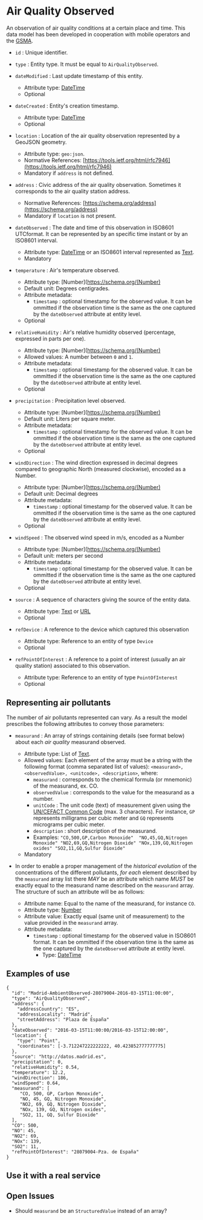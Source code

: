 # Air Quality Observed

An observation of air quality conditions at a certain place and time.
This data model has been developed in cooperation with mobile operators and the [GSMA](http://www.gsma.com/connectedliving/iot-big-data/). 

+ `id` : Unique identifier. 

+ `type` : Entity type. It must be equal to `AirQualityObserved`.

+ `dateModified` : Last update timestamp of this entity.
    + Attribute type: [DateTime](https://schema.org/DateTime)
    + Optional

+ `dateCreated` : Entity's creation timestamp.
    + Attribute type: [DateTime](https://schema.org/DateTime)
    + Optional    

+ `location` : Location of the air quality observation represented by a GeoJSON geometry. 
    + Attribute type: `geo:json`.
    + Normative References: [https://tools.ietf.org/html/rfc7946](https://tools.ietf.org/html/rfc7946)
    + Mandatory if `address` is not defined. 
    
+ `address` : Civic address of the air quality observation. Sometimes it corresponds to the air quality station address.
    + Normative References: [https://schema.org/address](https://schema.org/address)
    + Mandatory if `location` is not present. 
    
+ `dateObserved` : The date and time of this observation in ISO8601 UTCformat. It can be represented by an specific time instant or by an ISO8601 interval. 
    + Attribute type: [DateTime](https://schema.org/DateTime) or an ISO8601 interval represented as [Text](https://schema.org/Text). 
    + Mandatory
    
+ `temperature` : Air's temperature observed.
    + Attribute type: [Number](https://schema.org/(Number)
    + Default unit: Degrees centigrades.
    + Attribute metadata:
        + `timestamp` : optional timestamp for the observed value. It can be ommitted if the observation time is the same as the one captured
        by the `dateObserved` attribute at entity level.
    + Optional

+ `relativeHumidity` : Air's relative humidity observed (percentage, expressed in parts per one).
    + Attribute type: [Number](https://schema.org/(Number)
    + Allowed values: A number between `0` and `1`. 
    + Attribute metadata:
        + `timestamp` : optional timestamp for the observed value. It can be ommitted if the observation time is the same as the one captured
        by the `dateObserved` attribute at entity level.
    + Optional

+ `precipitation` : Precipitation level observed.
    + Attribute type: [Number](https://schema.org/(Number)
    + Default unit: Liters per square meter.
    + Attribute metadata:
        + `timestamp` : optional timestamp for the observed value. It can be ommitted if the observation time is the same as the one captured
        by the `dateObserved` attribute at entity level.
    + Optional 

+ `windDirection` : The wind direction expressed in decimal degrees compared to geographic North (measured clockwise), encoded as a Number.
    + Attribute type: [Number](https://schema.org/(Number)
    + Default unit: Decimal degrees
    + Attribute metadata:
        + `timestamp` : optional timestamp for the observed value. It can be ommitted if the observation time is the same as the one captured
        by the `dateObserved` attribute at entity level.
    + Optional 

+ `windSpeed` : The observed wind speed in m/s, encoded as a Number
    + Attribute type: [Number](https://schema.org/(Number)
    + Default unit: meters per second
    + Attribute metadata:
        + `timestamp` : optional timestamp for the observed value. It can be ommitted if the observation time is the same as the one captured
        by the `dateObserved` attribute at entity level.
    + Optional 

+ `source` : A sequence of characters giving the source of the entity data.
    + Attribute type: [Text](https://schema.org/Text) or [URL](https://schema.org/URL)
    + Optional

+ `refDevice` : A reference to the device which captured this observation
    + Attribute type: Reference to an entity of type `Device`
    + Optional

+ `refPointOfInterest` : A reference to a point of interest (usually an air quality station) associated to this observation.
    + Attribute type: Reference to an entity of type `PointOfInterest`
    + Optional

## Representing air pollutants

The number of air pollutants represented can vary. As a result the model prescribes the following attributes to convey those parameters: 

+ `measurand` : An array of strings containing details (see format below) about each *air quality* measurand observed.
    + Attribute type: List of [Text](https://schema.org/Text).
    + Allowed values: Each element of the array must be a string with the following format (comma separated list of values):
`<measurand>, <observedValue>, <unitcode>, <description>`, where:
        + `measurand` : corresponds to the chemical formula (or mnemonic) of the measurand, ex. CO.
        + `observedValue` : corresponds to the value for the measurand as a number. 
        + `unitCode` : The unit code (text) of measurement given using the
        [UN/CEFACT Common Code](http://wiki.goodrelations-vocabulary.org/Documentation/UN/CEFACT_Common_Codes) (max. 3 characters).
        For instance, `GP` represents milligrams per cubic meter and `GQ` represents micrograms per cubic meter.
        + `description` : short description of the measurand.
        + Examples:
    `"CO,500,GP,Carbon Monoxide"  "NO,45,GQ,Nitrogen Monoxide" "NO2,69,GQ,Nitrogen Dioxide" "NOx,139,GQ,Nitrogen oxides" "SO2,11,GQ,Sulfur Dioxide"`
    + Mandatory

+ In order to enable a proper management of the *historical evolution* of the concentrations of the different pollutants,
*for each* element described by the `measurand` array list there *MAY* be an attribute which name *MUST* be exactly equal to the
measurand name described on the `measurand` array. The structure of such an attribute will be as follows:
    + Attribute name: Equal to the name of the measurand, for instance `CO`.
    + Attribute type: [Number](https://schema.org/Number)
    + Attribute value: Exactly equal (same unit of measurement) to the value provided in the `measurand` array. 
    + Attribute metadata:
        + `timestamp` : optional timestamp for the observed value in ISO8601 format.
        It can be ommitted if the observation time is the same as the one captured by the `dateObserved` attribute at entity level.
            + Type: [DateTime](https://schema.org/DateTime)
    
## Examples of use

    {
      "id": "Madrid-AmbientObserved-28079004-2016-03-15T11:00:00",
      "type": "AirQualityObserved",
      "address": {
        "addressCountry": "ES",
        "addressLocality": "Madrid",
        "streetAddress": "Plaza de España"
      },
      "dateObserved": "2016-03-15T11:00:00/2016-03-15T12:00:00",
      "location": {
        "type": "Point",
        "coordinates": [-3.712247222222222, 40.423852777777775]
      },
      "source": "http://datos.madrid.es",
      "precipitation": 0,
      "relativeHumidity": 0.54,
      "temperature": 12.2,
      "windDirection": 186,
      "windSpeed": 0.64,
      "measurand": [
         "CO, 500, GP, Carbon Monoxide",
         "NO, 45, GQ, Nitrogen Monoxide",
         "NO2, 69, GQ, Nitrogen Dioxide",
         "NOx, 139, GQ, Nitrogen oxides",
         "SO2, 11, GQ, Sulfur Dioxide"
      ],
      "CO": 500,
      "NO": 45,
      "NO2": 69,
      "NOx": 139,
      "SO2": 11,
      "refPointOfInterest": "28079004-Pza. de España"
    }
    
## Use it with a real service

## Open Issues

* Should `measurand` be an `StructuredValue` instead of an array? 